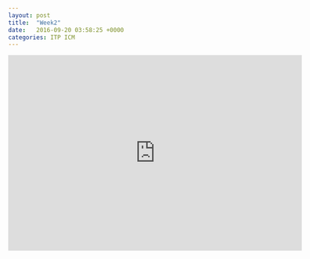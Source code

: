```yaml
---
layout: post
title:  "Week2"
date:   2016-09-20 03:58:25 +0000
categories: ITP ICM
---
```


<iframe src="https://alpha.editor.p5js.org/embed/B1Aw47Ch" width="600" height="400" frameBorder="0"></iframe>
